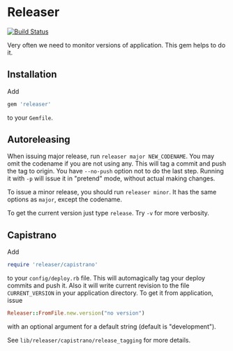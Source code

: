 # Releaser #

[![Build Status](http://travis-ci.org/dmitriy-kiriyenko/releaser.png)](http://travis-ci.org/dmitriy-kiriyenko/releaser)

Very often we need to monitor versions of application. This gem helps to
do it.

## Installation ##

Add

```ruby
gem 'releaser'
```

to your `Gemfile`.

## Autoreleasing ##

When issuing major release, run `releaser major NEW_CODENAME`. You may omit
the codename if you are not using any. This will tag a commit and push the tag to origin.
You have `--no-push` option not to do the last step. Running it with `-p` will
issue it in "pretend" mode, without actual making changes.

To issue a minor release, you should run `releaser minor`. It has the same options as `major`, except the codename.

To get the current version just type `release`. Try `-v` for more verbosity.

## Capistrano ##

Add

```ruby
require 'releaser/capistrano'
```

to your `config/deploy.rb` file. This will automagically tag your deploy
commits and push it. Also it will write current revision to the file
`CURRENT_VERSION` in your application directory. To get it from
application, issue

```ruby
Releaser::FromFile.new.version("no version")
```

with an optional argument for a default string (default is "development").

See `lib/releaser/capistrano/release_tagging` for more details.
